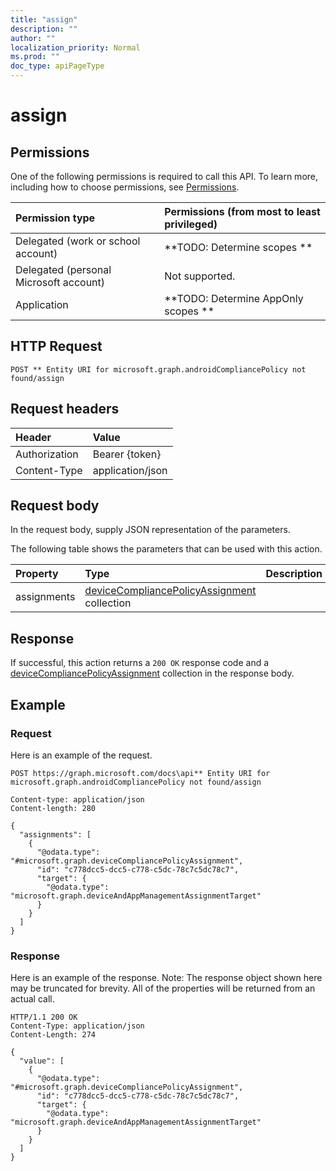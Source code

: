 ```yaml
---
title: "assign"
description: ""
author: ""
localization_priority: Normal
ms.prod: ""
doc_type: apiPageType
---
```


# assign



## Permissions
One of the following permissions is required to call this API. To learn more, including how to choose permissions, see [Permissions](/concepts/permissions-reference.md).

|Permission type|Permissions (from most to least privileged)|
|:---|:---|
|Delegated (work or school account)|**TODO: Determine scopes **|
|Delegated (personal Microsoft account)|Not supported.|
|Application|**TODO: Determine AppOnly scopes **|

## HTTP Request
<!-- {
  "blockType": "ignored"
}
-->
``` http
POST ** Entity URI for microsoft.graph.androidCompliancePolicy not found/assign
```

## Request headers
|Header|Value|
|:---|:---|
|Authorization|Bearer {token}|
|Content-Type|application/json|

## Request body
In the request body, supply JSON representation of the parameters.

The following table shows the parameters that can be used with this action.

|Property|Type|Description|
|:---|:---|:---|
|assignments|[deviceCompliancePolicyAssignment](../resources/deviceCompliancePolicyAssignment.md) collection||



## Response
If successful, this action returns a `200 OK` response code and a [deviceCompliancePolicyAssignment](../resources/deviceCompliancePolicyAssignment.md) collection in the response body.

## Example

### Request
Here is an example of the request.
<!-- {
  "blockType": "request",
  "name": "androidcompliancepolicy_assign"
}
-->
``` http
POST https://graph.microsoft.com/docs\api** Entity URI for microsoft.graph.androidCompliancePolicy not found/assign

Content-type: application/json
Content-length: 280

{
  "assignments": [
    {
      "@odata.type": "#microsoft.graph.deviceCompliancePolicyAssignment",
      "id": "c778dcc5-dcc5-c778-c5dc-78c7c5dc78c7",
      "target": {
        "@odata.type": "microsoft.graph.deviceAndAppManagementAssignmentTarget"
      }
    }
  ]
}
```

### Response
Here is an example of the response. Note: The response object shown here may be truncated for brevity. All of the properties will be returned from an actual call.
<!-- {
  "blockType": "response",
  "truncated": true,
  "@odata.type": "collection(microsoft.graph.devicecompliancepolicyassignment)"
}
-->
``` http
HTTP/1.1 200 OK
Content-Type: application/json
Content-Length: 274

{
  "value": [
    {
      "@odata.type": "#microsoft.graph.deviceCompliancePolicyAssignment",
      "id": "c778dcc5-dcc5-c778-c5dc-78c7c5dc78c7",
      "target": {
        "@odata.type": "microsoft.graph.deviceAndAppManagementAssignmentTarget"
      }
    }
  ]
}
```

